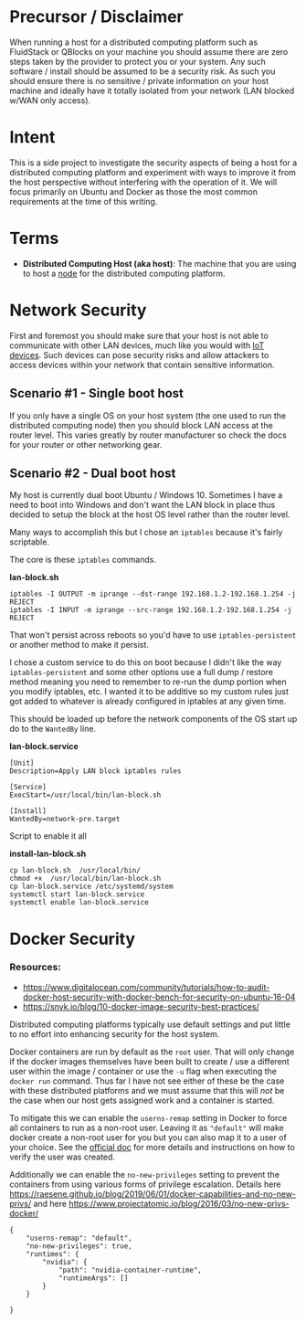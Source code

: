 # Precursor / Disclaimer

When running a host for a distributed computing platform such as FluidStack or QBlocks on your machine you should assume there are zero steps taken by the provider to protect you or your system. Any such software / install should be assumed to be a security risk. As such you should ensure there is no sensitive / private information on your host machine and ideally have it totally isolated from your network (LAN blocked w/WAN only access).

# Intent

This is a side project to investigate the security aspects of being a host for a distributed computing platform and experiment with ways to improve it from the host perspective without interfering with the operation of it. We will focus primarily on Ubuntu and Docker as those the most common requirements at the time of this writing.

# Terms
* **Distributed Computing Host (aka host)**: The machine that you are using to host a [node](https://en.wikipedia.org/wiki/Node_(networking)#Distributed_systems) for the distributed computing platform.

# Network Security

First and foremost you should make sure that your host is not able to communicate with other LAN devices, much like you would with [IoT devices](https://en.wikipedia.org/wiki/Internet_of_things). Such devices can pose security risks and allow attackers to access devices within your network that contain sensitive information.

## Scenario #1 - Single boot host
If you only have a single OS on your host system (the one used to run the distributed computing node) then you should block LAN access at the router level. This varies greatly by router manufacturer so check the docs for your router or other networking gear.

## Scenario #2 - Dual boot host

My host is currently dual boot Ubuntu / Windows 10. Sometimes I have a need to boot into Windows and don't want the LAN block in place thus decided to setup the block at the host OS level rather than the router level.

Many ways to accomplish this but I chose an `iptables` because it's fairly scriptable.

The core is these `iptables` commands.

**lan-block.sh**
```
iptables -I OUTPUT -m iprange --dst-range 192.168.1.2-192.168.1.254 -j REJECT
iptables -I INPUT -m iprange --src-range 192.168.1.2-192.168.1.254 -j REJECT
```

That won't persist across reboots so you'd have to use `iptables-persistent` or another method to make it persist.

I chose a custom service to do this on boot because I didn't like the way `iptables-persistent` and some other options use a full dump / restore method meaning you need to remember to re-run the dump portion when you modify iptables, etc. I wanted it to be additive so my custom rules just got added to whatever is already configured in iptables at any given time.

This should be loaded up before the network components of the OS start up do to the `WantedBy` line.

**lan-block.service**
```
[Unit]
Description=Apply LAN block iptables rules

[Service]
ExecStart=/usr/local/bin/lan-block.sh

[Install]
WantedBy=network-pre.target
```

Script to enable it all

**install-lan-block.sh**
```
cp lan-block.sh  /usr/local/bin/
chmod +x  /usr/local/bin/lan-block.sh
cp lan-block.service /etc/systemd/system
systemctl start lan-block.service
systemctl enable lan-block.service
```

# Docker Security

### Resources:
* https://www.digitalocean.com/community/tutorials/how-to-audit-docker-host-security-with-docker-bench-for-security-on-ubuntu-16-04
* https://snyk.io/blog/10-docker-image-security-best-practices/

Distributed computing platforms typically use default settings and put little to no effort into enhancing security for the host system.

Docker containers are run by default as the `root` user. That will only change if the docker images themselves have been built to create / use a different user within the image / container or use the `-u` flag when executing the `docker run` command. Thus far I have not see either of these be the case with these distributed platforms and we must assume that this will *not* be the case when our host gets assigned work and a container is started.

To mitigate this we can enable the `userns-remap` setting in Docker to force all containers to run as a non-root user. Leaving it as `"default"` will make docker create a non-root user for you but you can also map it to a user of your choice. See the [official doc](https://docs.docker.com/engine/security/userns-remap/#enable-userns-remap-on-the-daemon) for more details and instructions on how to verify the user was created.

Additionally we can enable the `no-new-privileges` setting to prevent the containers from using various forms of privilege escalation. Details here https://raesene.github.io/blog/2019/06/01/docker-capabilities-and-no-new-privs/ and here https://www.projectatomic.io/blog/2016/03/no-new-privs-docker/
```
{
    "userns-remap": "default",
    "no-new-privileges": true,
    "runtimes": {
        "nvidia": {
            "path": "nvidia-container-runtime",
            "runtimeArgs": []
        }
    }

}
```
